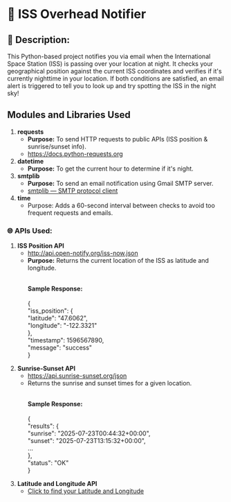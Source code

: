 # 🌌 ISS Overhead Notifier
<h2>🔎 Description:</h2>
<p>This Python-based project notifies you via email when the International Space Station (ISS) is passing over your location at night. 
  It checks your geographical position against the current ISS coordinates and verifies if it's currently nighttime in your location. 
  If both conditions are satisfied, an email alert is triggered to tell you to look up and try spotting the ISS in the night sky!</p>
<h2>Modules and Libraries Used</h2>
<ol>
  <li><b>requests</b>
    <ul>
      <li><b>Purpose:</b> To send HTTP requests to public APIs (ISS position & sunrise/sunset info).</li>
      <li><a href="https://docs.python-requests.org" target="_blank">https://docs.python-requests.org</a></li>
    </ul>
  </li>
  <li><b>datetime</b>
    <ul>
      <li><b>Purpose:</b> To get the current hour to determine if it's night.</li>
    </ul>
  </li>
  <li><b>smtplib</b>
    <ul>
      <li><b>Purpose:</b> To send an email notification using Gmail SMTP server.</li>
      <li><a href="https://docs.python.org/3/library/smtplib.html" target="_blank">smtplib — SMTP protocol client</a></li>
    </ul>
  </li>
  <li><b>time</b>
    <ul>
      <li><b></b>Purpose:</b> Adds a 60-second interval between checks to avoid too frequent requests and emails.</li>
    </ul>
  </li>  
</ol>
<h3>🌐 APIs Used:</h3>
<ol>
  <li><b>ISS Position API</b>
    <ul>
      <li><a href="http://api.open-notify.org/iss-now.json" target="_blank">http://api.open-notify.org/iss-now.json</a></li>
      <li><b>Purpose:</b> Returns the current location of the ISS as latitude and longitude.</li><br>
      <p><b>Sample Response:</b><br><br>
        {<br>
          "iss_position": {<br>
            "latitude": "47.6062",<br>
            "longitude": "-122.3321"<br>
            },<br>
          "timestamp": 1596567890,<br>
          "message": "success"<br>
        }<br>
      </p>
    </ul>
  </li>
  <li><b>Sunrise-Sunset API</b>
    <ul>
      <li><a href="https://api.sunrise-sunset.org/json" target="_blank">https://api.sunrise-sunset.org/json</a></li>
      <li>Returns the sunrise and sunset times for a given location.</li><br>
      <p><b>Sample Response:</b><br><br>
        {<br>
          "results": {<br>
            "sunrise": "2025-07-23T00:44:32+00:00",<br>
            "sunset": "2025-07-23T13:15:32+00:00",<br>
            ...<br>
          },<br>
          "status": "OK"<br>
        }<br>
      </p>
    </ul>
  </li>
  <li><b>Latitude and Longitude API</b>
    <ul>
      <li><a href="https://www.latlong.net/"> Click to find your Latitude and Longitude </a></li>
</ol>










